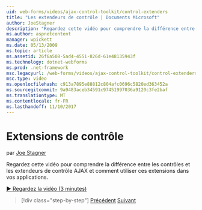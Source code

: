 ```yaml
---
uid: web-forms/videos/ajax-control-toolkit/control-extenders
title: "Les extendeurs de contrôle | Documents Microsoft"
author: JoeStagner
description: "Regardez cette vidéo pour comprendre la différence entre les contrôles et les extendeurs de contrôle AJAX et comment utiliser ces extensions dans vos applications."
ms.author: aspnetcontent
manager: wpickett
ms.date: 05/13/2009
ms.topic: article
ms.assetid: 26f6a508-5ad4-4551-826d-61e48135943f
ms.technology: dotnet-webforms
ms.prod: .net-framework
msc.legacyurl: /web-forms/videos/ajax-control-toolkit/control-extenders
msc.type: video
ms.openlocfilehash: c913a7895e88812c804afc0696c5820ed363452a
ms.sourcegitcommit: 9a9483aceb34591c97451997036a9120c3fe2baf
ms.translationtype: MT
ms.contentlocale: fr-FR
ms.lasthandoff: 11/10/2017
---
```

<a name="control-extenders"></a>Extensions de contrôle
====================
par [Joe Stagner](https://github.com/JoeStagner)

Regardez cette vidéo pour comprendre la différence entre les contrôles et les extendeurs de contrôle AJAX et comment utiliser ces extensions dans vos applications.

[&#9654; Regardez la vidéo (3 minutes)](https://channel9.msdn.com/Blogs/ASP-NET-Site-Videos/control-extenders)

>[!div class="step-by-step"]
[Précédent](utilize-the-ajax-rating-control-in-the-aspnet-toolkit.md)
[Suivant](color-picker.md)
